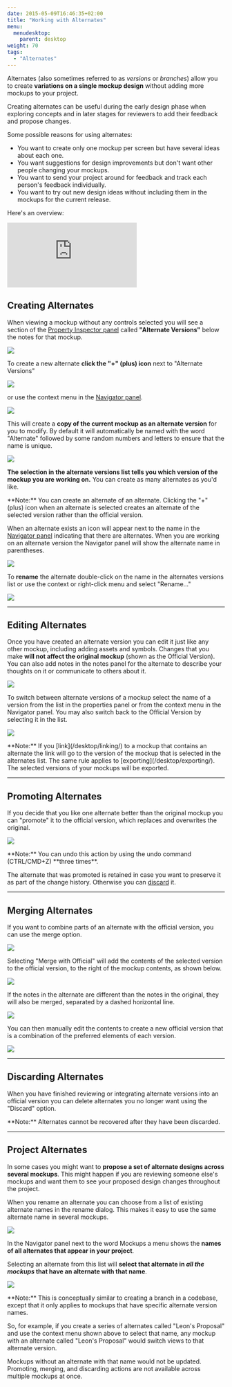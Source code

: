 ```yaml
---
date: 2015-05-09T16:46:35+02:00
title: "Working with Alternates"
menu:
  menudesktop:
    parent: desktop
weight: 70
tags:
  - "Alternates"
---
```


Alternates (also sometimes referred to as _versions_ or _branches_) allow you to create **variations on a single mockup design** without adding more mockups to your project.

Creating alternates can be useful during the early design phase when exploring concepts and in later stages for reviewers to add their feedback and propose changes.

Some possible reasons for using alternates:

*   You want to create only one mockup per screen but have several ideas about each one.
*   You want suggestions for design improvements but don't want other people changing your mockups.
*   You want to send your project around for feedback and track each person's feedback individually.
*   You want to try out new design ideas without including them in the mockups for the current release.

Here's an overview:

<div class="video"><iframe allowfullscreen="" frameborder="0" src="https://www.youtube.com/embed/495jKWV5rEY?rel=0"></iframe></div>

## Creating Alternates

When viewing a mockup without any controls selected you will see a section of the [Property Inspector panel](/desktop/inspector/) called **"Alternate Versions"** below the notes for that mockup.

![](//media.balsamiq.com/img/support/docs/m4d/b3/alternates-new.png)

To create a new alternate **click the "+" (plus) icon** next to "Alternate Versions"

![](//media.balsamiq.com/img/support/docs/m4d/b3/alternates-create.png)

or use the context menu in the [Navigator panel](/desktop/overview/#the-navigator-panel).

![](//media.balsamiq.com/img/support/docs/m4d/b3/alternates-create-navigator.png)

This will create a **copy of the current mockup as an alternate version** for you to modify. By default it will automatically be named with the word "Alternate" followed by some random numbers and letters to ensure that the name is unique.

![](//media.balsamiq.com/img/support/docs/m4d/b3/alternates-default.png)

**The selection in the alternate versions list tells you which version of the mockup you are working on.** You can create as many alternates as you'd like.

<span class="alert alert-info show" role="alert">
**Note:** You can create an alternate of an alternate. Clicking the "+" (plus) icon when an alternate is selected creates an alternate of the selected version rather than the official version.
</span>

When an alternate exists an icon will appear next to the name in the [Navigator panel](/desktop/overview/#the-navigator-panel) indicating that there are alternates. When you are working on an alternate version the Navigator panel will show the alternate name in parentheses.

![](//media.balsamiq.com/img/support/docs/m4d/b3/alternates-default-navigator.png)

To **rename** the alternate double-click on the name in the alternates versions list or use the context or right-click menu and select "Rename..."

![](//media.balsamiq.com/img/support/docs/m4d/b3/alternates-menu.png)

* * *

## Editing Alternates

Once you have created an alternate version you can edit it just like any other mockup, including adding assets and symbols. Changes that you make **will not affect the original mockup** (shown as the Official Version). You can also add notes in the notes panel for the alternate to describe your thoughts on it or communicate to others about it.

![](//media.balsamiq.com/img/support/docs/m4d/b3/alternates-testimonials.png)

To switch between alternate versions of a mockup select the name of a version from the list in the properties panel or from the context menu in the Navigator panel. You may also switch back to the Official Version by selecting it in the list.

![](//media.balsamiq.com/img/support/docs/m4d/b3/alternates-menu-navigator.png)

<span class="alert alert-info show" role="alert">
**Note:** If you [link](/desktop/linking/) to a mockup that contains an alternate the link will go to the version of the mockup that is selected in the alternates list. The same rule applies to [exporting](/desktop/exporting/). The selected versions of your mockups will be exported.
</span>

* * *

## Promoting Alternates

If you decide that you like one alternate better than the original mockup you can "promote" it to the official version, which replaces and overwrites the original.

![](//media.balsamiq.com/img/support/docs/m4d/b3/alternates-promote.png)

<span class="alert alert-info show" role="alert">
**Note:** You can undo this action by using the undo command (CTRL/CMD+Z) **three times**.
</span>

The alternate that was promoted is retained in case you want to preserve it as part of the change history. Otherwise you can [discard](#discarding-alternates) it.

* * *

## Merging Alternates

If you want to combine parts of an alternate with the official version, you can use the merge option.

![](//media.balsamiq.com/img/support/docs/m4d/b3/alternates-merge.png)

Selecting "Merge with Official" will add the contents of the selected version to the official version, to the right of the mockup contents, as shown below.

![](//media.balsamiq.com/img/support/docs/m4d/b3/alternates-post-merge.png)

If the notes in the alternate are different than the notes in the original, they will also be merged, separated by a dashed horizontal line.

![](//media.balsamiq.com/img/support/docs/m4d/b3/alternates-post-merge2.png)

You can then manually edit the contents to create a new official version that is a combination of the preferred elements of each version.

![](//media.balsamiq.com/img/support/docs/m4d/b3/alternates-final.png)

* * *

## Discarding Alternates

When you have finished reviewing or integrating alternate versions into an official version you can delete alternates you no longer want using the "Discard" option.

<span class="alert alert-warning show" role="alert">
**Note:** Alternates cannot be recovered after they have been discarded.
</span>

* * *

## Project Alternates

In some cases you might want to **propose a set of alternate designs across several mockups**. This might happen if you are reviewing someone else's mockups and want them to see your proposed design changes throughout the project.

When you rename an alternate you can choose from a list of existing alternate names in the rename dialog. This makes it easy to use the same alternate name in several mockups.

![](//media.balsamiq.com/img/support/docs/m4d/b3/alternates-rename-from-list.png)

In the Navigator panel next to the word Mockups a menu shows the **names of all alternates that appear in your project**.

Selecting an alternate from this list will **select that alternate in _all the mockups_ that have an alternate with that name**.

![](//media.balsamiq.com/img/support/docs/m4d/b3/alternates-mockups-menu.png)

<span class="alert alert-info show" role="alert">
**Note:** This is conceptually similar to creating a branch in a codebase, except that it only applies to mockups that have specific alternate version names.
</span>

So, for example, if you create a series of alternates called "Leon's Proposal" and use the context menu shown above to select that name, any mockup with an alternate called "Leon's Proposal" would switch views to that alternate version.

Mockups without an alternate with that name would not be updated. Promoting, merging, and discarding actions are not available across multiple mockups at once.